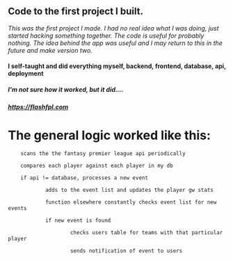 ## Code to the first project I built.
*This was the first project I made. I had no real idea what I was doing, just started hacking something together. The code is useful for probably nothing. The idea behind the app was useful and I may return to this in the future and make version two.*

#### I self-taught and did everything myself, backend, frontend, database, api, deployment

##### I'm not sure how it worked, but it did....

###### **https://flashfpl.com**

# The general logic worked like this:


        scans the the fantasy premier league api periodically

        compares each player against each player in my db

        if api != database, processes a new event

                adds to the event list and updates the player gw stats
        
                function elsewhere constantly checks event list for new events
        
                if new event is found
        
                        checks users table for teams with that particular player
                
                        sends notification of event to users



